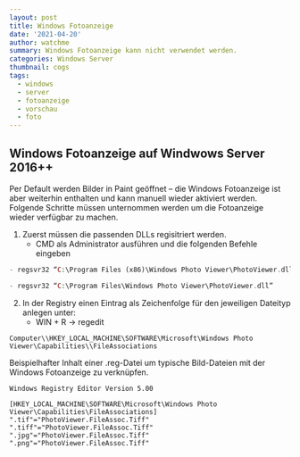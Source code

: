 ```yaml
---
layout: post
title: Windows Fotoanzeige
date: '2021-04-20'
author: watchme
summary: Windows Fotoanzeige kann nicht verwendet werden.
categories: Windows Server
thumbnail: cogs
tags:
  - windows
  - server
  - fotoanzeige
  - vorschau
  - foto
---
```

## Windows Fotoanzeige auf Windwows Server 2016++

Per Default werden Bilder in Paint geöffnet – die Windows Fotoanzeige ist aber weiterhin enthalten und kann manuell wieder aktiviert werden.\
Folgende Schritte müssen unternommen werden um die Fotoanzeige wieder verfügbar zu machen.

1.  Zuerst müssen die passenden DLLs regisitriert werden.
    *   CMD als Administrator ausführen und die folgenden Befehle eingeben
    
```PHP
- regsvr32 “C:\Program Files (x86)\Windows Photo Viewer\PhotoViewer.dll”

- regsvr32 “C:\Program Files\Windows Photo Viewer\PhotoViewer.dll”
```

2.  In der Registry einen Eintrag als Zeichenfolge für den jeweiligen Dateityp anlegen unter:
    *   WIN + R -> regedit

<!---->


    Computer\\HKEY_LOCAL_MACHINE\SOFTWARE\Microsoft\Windows Photo Viewer\Capabilities\\FileAssociations

Beispielhafter Inhalt einer .reg-Datei um typische Bild-Dateien mit der Windows Fotoanzeige zu verknüpfen.

    Windows Registry Editor Version 5.00

    [HKEY_LOCAL_MACHINE\SOFTWARE\Microsoft\Windows Photo Viewer\Capabilities\FileAssociations]
    ".tif"="PhotoViewer.FileAssoc.Tiff"
    ".tiff"="PhotoViewer.FileAssoc.Tiff"
    ".jpg"="PhotoViewer.FileAssoc.Tiff"
    ".png"="PhotoViewer.FileAssoc.Tiff"
